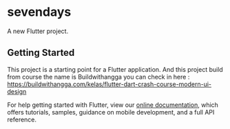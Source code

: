 # sevendays

A new Flutter project.

## Getting Started

This project is a starting point for a Flutter application. And this project build from course the name is Buildwithangga you can check in here : https://buildwithangga.com/kelas/flutter-dart-crash-course-modern-ui-design

For help getting started with Flutter, view our
[online documentation](https://flutter.dev/docs), which offers tutorials,
samples, guidance on mobile development, and a full API reference.
